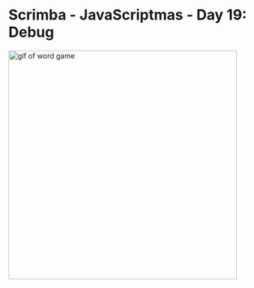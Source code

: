 # Scrimba - JavaScriptmas - Day 19: Debug

<img src="./xmas-day-19.gif" alt="gif of word game" width="450px">


